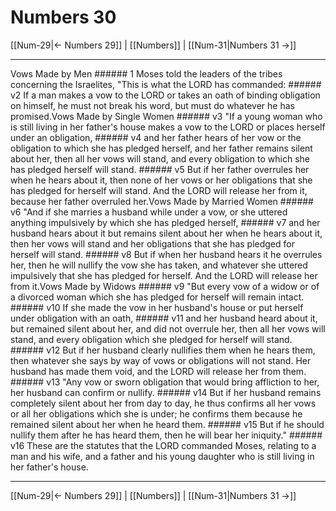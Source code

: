 # Numbers 30

[[Num-29|← Numbers 29]] | [[Numbers]] | [[Num-31|Numbers 31 →]]
***

Vows Made by Men ###### 1 Moses told the leaders of the tribes concerning the Israelites, "This is what the LORD has commanded: ###### v2 If a man makes a vow to the LORD or takes an oath of binding obligation on himself, he must not break his word, but must do whatever he has promised.Vows Made by Single Women ###### v3 "If a young woman who is still living in her father's house makes a vow to the LORD or places herself under an obligation, ###### v4 and her father hears of her vow or the obligation to which she has pledged herself, and her father remains silent about her, then all her vows will stand, and every obligation to which she has pledged herself will stand. ###### v5 But if her father overrules her when he hears about it, then none of her vows or her obligations that she has pledged for herself will stand. And the LORD will release her from it, because her father overruled her.Vows Made by Married Women ###### v6 "And if she marries a husband while under a vow, or she uttered anything impulsively by which she has pledged herself, ###### v7 and her husband hears about it but remains silent about her when he hears about it, then her vows will stand and her obligations that she has pledged for herself will stand. ###### v8 But if when her husband hears it he overrules her, then he will nullify the vow she has taken, and whatever she uttered impulsively that she has pledged for herself. And the LORD will release her from it.Vows Made by Widows ###### v9 "But every vow of a widow or of a divorced woman which she has pledged for herself will remain intact. ###### v10 If she made the vow in her husband's house or put herself under obligation with an oath, ###### v11 and her husband heard about it, but remained silent about her, and did not overrule her, then all her vows will stand, and every obligation which she pledged for herself will stand. ###### v12 But if her husband clearly nullifies them when he hears them, then whatever she says by way of vows or obligations will not stand. Her husband has made them void, and the LORD will release her from them. ###### v13 "Any vow or sworn obligation that would bring affliction to her, her husband can confirm or nullify. ###### v14 But if her husband remains completely silent about her from day to day, he thus confirms all her vows or all her obligations which she is under; he confirms them because he remained silent about her when he heard them. ###### v15 But if he should nullify them after he has heard them, then he will bear her iniquity." ###### v16 These are the statutes that the LORD commanded Moses, relating to a man and his wife, and a father and his young daughter who is still living in her father's house.

***
[[Num-29|← Numbers 29]] | [[Numbers]] | [[Num-31|Numbers 31 →]]
